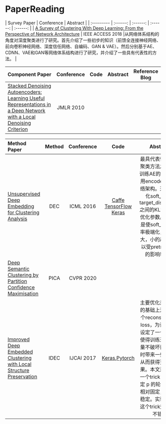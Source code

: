 # PaperReading

|    Survey Paper    |  Conference  | Abstract |
|  :---------  | :------:  | :------: | :------: | :------: |
|  [A Survey of Clustering With Deep Learning: From the Perspective of Network Architecture](https://ieeexplore.ieee.org/stamp/stamp.jsp?arnumber=8412085)  |  IEEE ACCESS 2018  |从网络体系结构的角度对深度聚类进行了研究。首先介绍了一些初步的知识（前馈全连接神经网络、前向卷积神经网络、深度信任网络、自编码、GAN & VAE）。然后分别基于AE、CDNN、VAE和GAN等网络体系结构进行了研究，并介绍了一些具有代表性的方法。 |


|   Component Paper   | Conference  |  Code | Abstract | Reference Blog |
|  :---------  | :------:  | :------: | :------: | :------: |
| [Stacked Denoising Autoencoders: Learning Useful Representations in a Deep Network with a Local Denoising Criterion](https://jmlr.csail.mit.edu/papers/volume11/vincent10a/vincent10a.pdf) | JMLR 2010 |  |


|   Method  Paper    |  Method |  Conference |  Code | Abstract |
|  :---------  | :------:  | :------: | :------: | :------: |
|  [Unsupervised Deep Embedding for Clustering Analysis](http://proceedings.mlr.press/v48/xieb16.pdf) |  DEC  |   ICML 2016  | [Caffe](https://github.com/piiswrong/dec) [TensorFlow](https://github.com/danathughes/DeepEmbeddedClustering) [Keras](https://github.com/XifengGuo/DEC-keras) | 最具代表性的深度聚类方法之一。预训练AE的参数，使用encoder作为网络架构。通过最小化soft_ass和target_distrbution之间的KL散度迭代优化参数。其本质是使soft_ass中概率极端化，大的越大，小的越小，所以受pretrain效果的影响较大。 |  |
| [Deep Semantic Clustering by Partition Confidence Maximisation](https://openaccess.thecvf.com/content_CVPR_2020/papers/Huang_Deep_Semantic_Clustering_by_Partition_Confidence_Maximisation_CVPR_2020_paper.pdf) | PICA | CVPR 2020 |  |
| [Improved Deep Embedded Clustering with Local Structure Preservation](https://www.ijcai.org/proceedings/2017/0243.pdf)   |  IDEC  |   IJCAI 2017  |  [Keras](https://github.com/XifengGuo/IDEC),[Pytorch](https://github.com/dawnranger/IDEC-pytorch) | 主要优化是在DEC的基础上添加了一个reconstruction loss，为训练参数设定了一个约束，使得训练过程中尽量不破坏嵌入，同时带来一些波动，从而获得更好的结果。本文还提出了一个trick：设置固定 p 的轮数，使 p 相对固定，算法更稳定。实验中发现这个trick效果相当不错。 |
